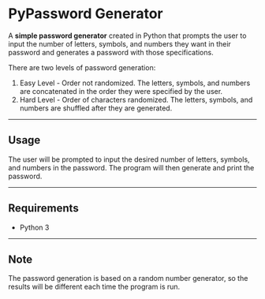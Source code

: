 # PyPassword Generator

A **simple password generator** created in Python that prompts the user to input the number of letters, symbols, and numbers they want in their password and generates a password with those specifications. 

There are two levels of password generation:
1. Easy Level - Order not randomized. The letters, symbols, and numbers are concatenated in the order they were specified by the user.
2. Hard Level - Order of characters randomized. The letters, symbols, and numbers are shuffled after they are generated.

***

## Usage

The user will be prompted to input the desired number of letters, symbols, and numbers in the password. The program will then generate and print the password.

***

## Requirements

- Python 3

***

## Note

The password generation is based on a random number generator, so the results will be different each time the program is run.

